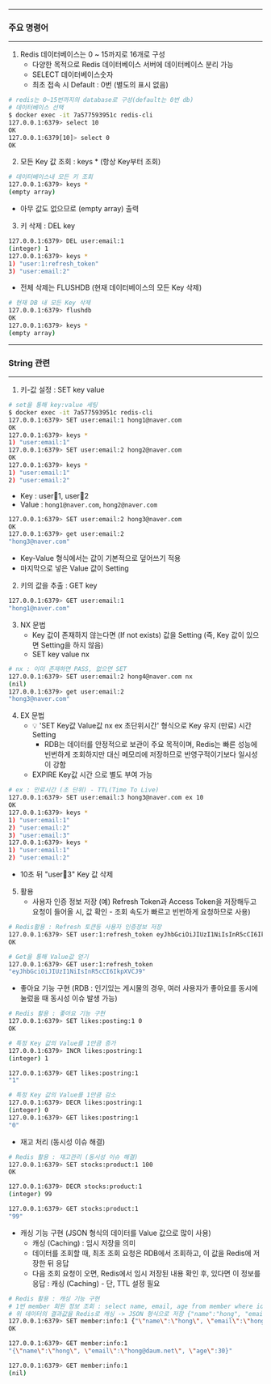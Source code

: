 -----
### 주요 명령어
-----
1. Redis 데이터베이스는 0 ~ 15까지로 16개로 구성
   - 다양한 목적으로 Redis 데이터베이스 서버에 데이터베이스 분리 가능
   - SELECT 데이터베이스숫자
   - 최초 접속 시 Default : 0번 (별도의 표시 없음)
```bash
# redis는 0~15번까지의 database로 구성(default는 0번 db)
# 데이터베이스 선택
$ docker exec -it 7a577593951c redis-cli
127.0.0.1:6379> select 10
OK
127.0.0.1:6379[10]> select 0
OK
```

2. 모든 Key 값 조회 : keys * (항상 Key부터 조회)
```bash
# 데이터베이스내 모든 키 조회
127.0.0.1:6379> keys *
(empty array)
```
  - 아무 값도 없으므로 (empty array) 출력

3. 키 삭제 : DEL key
```bash
127.0.0.1:6379> DEL user:email:1
(integer) 1
127.0.0.1:6379> keys *
1) "user:1:refresh_token"
3) "user:email:2"
```

   - 전체 삭제는 FLUSHDB (현재 데이터베이스의 모든 Key 삭제)
```bash
# 현재 DB 내 모든 Key 삭제
127.0.0.1:6379> flushdb
OK
127.0.0.1:6379> keys *
(empty array)
```

-----
### String 관련
-----
1. 키-값 설정 : SET key value
```bash
# set을 통해 key:value 세팅
$ docker exec -it 7a577593951c redis-cli
127.0.0.1:6379> SET user:email:1 hong1@naver.com
OK
127.0.0.1:6379> keys *
1) "user:email:1"
127.0.0.1:6379> SET user:email:2 hong2@naver.com
OK
127.0.0.1:6379> keys *
1) "user:email:1"
2) "user:email:2"
```
  - Key : user:email:1, user:email:2
  - Value : ```hong1@naver.com```, ```hong2@naver.com```

```bash
127.0.0.1:6379> SET user:email:2 hong3@naver.com
OK
127.0.0.1:6379> get user:email:2
"hong3@naver.com"
```
  - Key-Value 형식에서는 값이 기본적으로 덮어쓰기 적용
  - 마지막으로 넣은 Value 값이 Setting

2. 키의 값을 추출 : GET key
```bash
127.0.0.1:6379> GET user:email:1
"hong1@naver.com"
```

3. NX 문법
   - Key 값이 존재하지 않는다면 (If not exists) 값을 Setting (즉, Key 값이 있으면 Setting을 하지 않음)
   - SET key value nx
```bash
# nx : 이미 존재하면 PASS, 없으면 SET
127.0.0.1:6379> SET user:email:2 hong4@naver.com nx
(nil)
127.0.0.1:6379> get user:email:2
"hong3@naver.com"
```

4. EX 문법
   - 💡 'SET Key값 Value값 nx ex 초단위시간' 형식으로 Key 유지 (만료) 시간 Setting
     + RDB는 데이터를 안정적으로 보관이 주요 목적이며, Redis는 빠른 성능에 빈번하게 조회하지만 대신 메모리에 저장하므로 반영구적이기보다 일시성이 강함
   - EXPIRE Key값 시간 으로 별도 부여 가능

```bash
# ex : 만료시간 (초 단위) - TTL(Time To Live)
127.0.0.1:6379> SET user:email:3 hong3@naver.com ex 10
OK
127.0.0.1:6379> keys *
1) "user:email:1"
2) "user:email:2"
3) "user:email:3"
127.0.0.1:6379> keys *
1) "user:email:1"
2) "user:email:2"
```

  - 10초 뒤 "user:email:3" Key 값 삭제

5. 활용
   - 사용자 인증 정보 저장 (예) Refresh Token과 Access Token을 저장해두고 요청이 들어올 시, 값 확인 - 조회 속도가 빠르고 빈번하게 요청하므로 사용)
```bash
# Redis활용 : Refresh 토큰등 사용자 인증정보 저장
127.0.0.1:6379> SET user:1:refresh_token eyJhbGciOiJIUzI1NiIsInR5cCI6IkpXVCJ9 ex 1000
OK

# Get을 통해 Value값 얻기
127.0.0.1:6379> GET user:1:refresh_token
"eyJhbGciOiJIUzI1NiIsInR5cCI6IkpXVCJ9"
```
   - 좋아요 기능 구현 (RDB : 인기있는 게시물의 경우, 여러 사용자가 좋아요를 동시에 눌렀을 때 동시성 이슈 발생 가능)
```bash
# Redis 활용 : 좋아요 기능 구현
127.0.0.1:6379> SET likes:posting:1 0
OK

# 특정 Key 값의 Value를 1만큼 증가
127.0.0.1:6379> INCR likes:postring:1
(integer) 1

127.0.0.1:6379> GET likes:postring:1
"1"

# 특정 Key 값의 Value를 1만큼 감소
127.0.0.1:6379> DECR likes:postring:1
(integer) 0
127.0.0.1:6379> GET likes:postring:1
"0"
```

   - 재고 처리 (동시성 이슈 해결)
```bash
# Redis 활용 : 재고관리 (동시성 이슈 해결)
127.0.0.1:6379> SET stocks:product:1 100
OK

127.0.0.1:6379> DECR stocks:product:1
(integer) 99

127.0.0.1:6379> GET stocks:product:1
"99"
```

   - 캐싱 기능 구현 (JSON 형식의 데이터를 Value 값으로 많이 사용)
     + 캐싱 (Caching) : 임시 저장을 의미
     + 데이터를 조회할 때, 최초 조회 요청은 RDB에서 조회하고, 이 값을 Redis에 저장한 뒤 응답
     + 다음 조회 요청이 오면, Redis에서 임시 저장된 내용 확인 후, 있다면 이 정보를 응답 : 캐싱 (Caching) - 단, TTL 설정 필요
```bash
# Redis 활용 : 캐싱 기능 구현
# 1번 member 회원 정보 조회 : select name, email, age from member where id=1; (RDB)
# 위 데이터의 결과값을 Redis로 캐싱 -> JSON 형식으로 저장 {"name":"hong", "email":"hong@daum.net", "age":30}
127.0.0.1:6379> SET member:info:1 {"\"name\":\"hong\", \"email\":\"hong@daum.net\", \"age\":30}" ex 20
OK

127.0.0.1:6379> GET member:info:1
"{\"name\":\"hong\", \"email\":\"hong@daum.net\", \"age\":30}"

127.0.0.1:6379> GET member:info:1
(nil)
```

